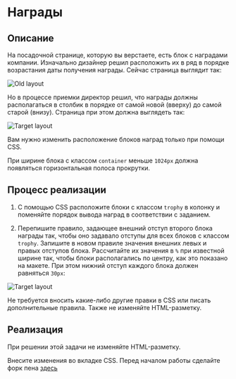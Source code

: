 ﻿# Награды

## Описание
На посадочной странице, которую вы верстаете, есть блок с наградами компании. Изначально дизайнер решил расположить их в ряд в порядке возрастания даты получения награды.
Сейчас страница выглядит так:

![Old layout](../../sources/fluid-trophy-old.jpg)

Но в процессе приемки директор решил, что награды должны располагаться в столбик в порядке от самой новой (вверху) до самой старой (внизу).
Cтраница при этом должна выглядеть так:

![Target layout](../../sources/fluid-trophy-target.jpg)

Вам нужно изменить расположение блоков наград только при помощи CSS.

При ширине блока с классом `container` меньше `1024px` должна появляться горизонтальная полоса прокрутки.

## Процесс реализации

1. С помощью CSS расположите блоки с классом `trophy` в колонку и поменяйте порядок вывода наград в соответствии с заданием.

2. Перепишите правило, задающее внешний отступ второго блока награды так, чтобы оно задавало отступы для всех блоков с классом `trophy`.
Запишите в новом правиле значения внешних левых и правых отступов блока. 
Рассчитайте их значения в `%` при известной ширине так, чтобы блоки располагались по центру, как это показано на макете. При этом нижний отступ каждого блока должен равняться `30px`:

![Target layout](../../sources/fluid-trophy-target.jpg)

Не требуется вносить какие-либо другие правки в CSS или писать дополнительные правила. Также не изменяйте HTML-разметку.

## Реализация

При решении этой задачи не изменяйте HTML-разметку.

Внесите изменения во вкладке CSS. Перед началом работы сделайте форк пена [здесь](https://codepen.io/Netology/pen/jGjGeq?editors=0100#0)
